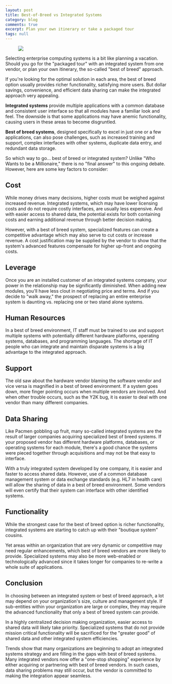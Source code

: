 ```yaml
---
layout: post
title: Best-of-Breed vs Integrated Systems
category: blog
comments: true
excerpt: Plan your own itinerary or take a packaged tour
tags: null
---
```


<figure>
  <img src="{{ site.url }}/images/blog/best-of-breed-vs-integrated-systems.jpg">
  <figcaption></figcaption>
</figure>

Selecting enterprise computing systems is a bit like planning a vacation. Should you go for the "packaged tour" with an integrated system from one vendor, or plan your own itinerary, the so-called "best of breed" approach.

If you're looking for the optimal solution in each area, the best of breed option usually provides richer functionality, satisfying more users. But dollar savings, convenience, and efficient data sharing can make the integrated approach very appealing.

**Integrated systems** provide multiple applications with a common database and consistent user interface so that all modules have a familiar look and feel. The downside is that some applications may have anemic functionality, causing users in these areas to become disgruntled.

**Best of breed systems**, designed specifically to excel in just one or a few applications, can also pose challenges, such as increased training and support, complex interfaces with other systems, duplicate data entry, and redundant data storage.

So which way to go... best of breed or integrated system? Unlike "Who Wants to be a Millionaire," there is no "final answer" to this ongoing debate. However, here are some key factors to consider:

## Cost
While money drives many decisions, higher costs must be weighed against increased revenue. Integrated systems, which may have lower licensing costs and do not require costly interfaces, are usually less expensive. And with easier access to shared data, the potential exists for both containing costs and earning additional revenue through better decision making.

However, with a best of breed system, specialized features can create a competitive advantage which may also serve to cut costs or increase revenue. A cost justification may be supplied by the vendor to show that the system's advanced features compensate for higher up-front and ongoing costs.

## Leverage
Once you are an installed customer of an integrated systems company, your power in the relationship may be significantly diminished. When adding new modules, you'll have less clout in negotiating price and terms. And if you decide to "walk away," the prospect of replacing an entire enterprise system is daunting vs. replacing one or two stand alone systems.

## Human Resources
In a best of breed environment, IT staff must be trained to use and support multiple systems with potentially different hardware platforms, operating systems, databases, and programming languages. The shortage of IT people who can integrate and maintain disparate systems is a big advantage to the integrated approach.

## Support
The old saw about the hardware vendor blaming the software vendor and vice versa is magnified in a best of breed environment. If a system goes down, more finger pointing occurs when multiple vendors are involved. And when other trouble occurs, such as the Y2K bug, it is easier to deal with one vendor than many different companies.

## Data Sharing
Like Pacmen gobbling up fruit, many so-called integrated systems are the result of larger companies acquiring specialized best of breed systems. If your proposed vendor has different hardware platforms, databases, or operating systems for each module, there's a good chance the systems were pieced together through acquisitions and may not be that easy to interface.

With a truly integrated system developed by one company, it is easier and faster to access shared data. However, use of a common database management system or data exchange standards (e.g. HL7 in health care) will allow the sharing of data in a best of breed environment. Some vendors will even certify that their system can interface with other identified systems.

## Functionality
While the strongest case for the best of breed option is richer functionality, integrated systems are starting to catch up with their "boutique system" cousins.

Yet areas within an organization that are very dynamic or competitive may need regular enhancements, which best of breed vendors are more likely to provide. Specialized systems may also be more web-enabled or technologically advanced since it takes longer for companies to re-write a whole suite of applications.

## Conclusion
In choosing between an integrated system or best of breed approach, a lot may depend on your organization's size, culture and management style. If sub-entities within your organization are large or complex, they may require the advanced functionality that only a best of breed system can provide.

In a highly centralized decision making organization, easier access to shared data will likely take priority. Specialized systems that do not provide mission critical functionality will be sacrificed for the "greater good" of shared data and other integrated system efficiencies.

Trends show that many organizations are beginning to adopt an integrated systems strategy and are filling in the gaps with best of breed systems. Many integrated vendors now offer a "one-stop shopping" experience by either acquiring or partnering with best of breed vendors. In such cases, data sharing problems may still occur, but the vendor is committed to making the integration appear seamless.
